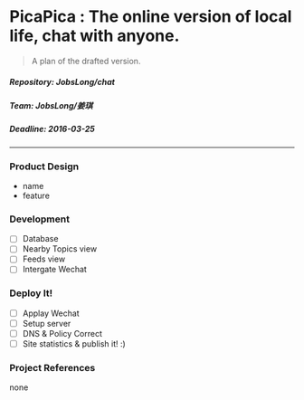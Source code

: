 # PicaPica : The online version of local life, chat with anyone.

> A plan of the drafted version.

##### Repository: JobsLong/chat
##### Team: JobsLong/姜琪
##### Deadline: 2016-03-25

***

### Product Design

* name
* feature

### Development

* [ ] Database
* [ ] Nearby Topics view
* [ ] Feeds view
* [ ] Intergate Wechat

### Deploy It!

* [ ] Applay Wechat
* [ ] Setup server
* [ ] DNS & Policy Correct
* [ ] Site statistics & publish it! :)

### Project References

none
